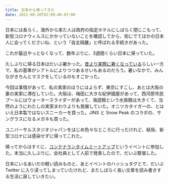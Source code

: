 ```yaml
---
title: 日本から帰ってきた
date: 2022-08-20T02:09:46-07:00
---
```

日本には長らく、海外から来た人は政府の指定ホテルにしばらく閉じこもって、新型コロナウィルスにかかっていないことを確認してから、街にでてほかの日本人に会ってくださいね、という「自主隔離」と呼ばれる手続きがあった。

これが最近やっとなくなって、数年ぶりに、3週間くらい日本に帰っていた。

久しぶりに帰る日本はだいぶ暑かった。[昔より実際に暑くなっている](https://www.cger.nies.go.jp/ja/library/qa/27/27-2/qa_27-2-j.html)らしい一方で、私の基準がシアトルによりつつあるせいもあるのだろう。暑いなかで、みんながきちんとマスクをしているのもすごかった。

今回は事情があって、私の実家のほうにはよらず、東京にすこし、あとは大阪の妻の実家に滞在していた。大阪は、梅田に大きな紀伊國屋があって、西河原市民プールにはウォータースライダーがあって、海遊館という水族館は大きくて、当然のようにわたしの実家まわりよりも発展していた。オニツカタイガーの、とはいえ日本製ではないスニーカーを買った。JINS と Snow Peak のコラボの、サングラスになるメガネも買った。

ユニバーサルスタジオジャパンをはじめ色々なところに行ったけれど、結局、新型コロナには感染せずに帰ってこれた。

帰ってからはすぐに、[コンテナランタイムミートアップ](https://runtime.connpass.com/event/253798/)というイベントに参加した。本当に久しぶりに、会社員として人前で発表したので、だいぶ緊張した。

日本にいるあいだの軽い読みものと、あとイベントのハッシュタグとで、だいぶ Twitter に入り浸ってしまっていたけれど、またしばらく長い文章を読み書きする生活に戻していきたい。
